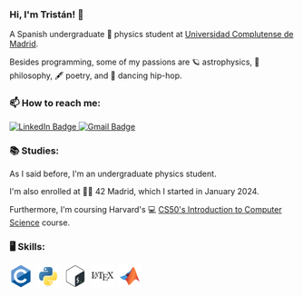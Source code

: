 ### Hi, I'm Tristán! 👋
A Spanish undergraduate 🚀 physics student at <a href="www.ucm.es" rel="nofollow">Universidad Complutense de Madrid</a>.

Besides programming, some of my passions are 🪐 astrophysics, 📘 philosophy, 🖋️ poetry, and 🕺 dancing hip-hop.

### 📫 How to reach me:
<div id="badges">
  <a href="www.linkedin.com/in/tristan-ortiz-roset-ba2762221">
    <img src="https://img.shields.io/badge/LinkedIn-blue?style=for-the-badge&logo=linkedin&logoColor=white" alt="LinkedIn Badge"/>
  </a>
  <a href="mailto:tortiz.roset@gmail.com">
    <img src="https://img.shields.io/badge/Gmail-D14836?style=for-the-badge&logo=gmail&logoColor=white" alt="Gmail Badge"/>
  </a>
</div>

### 📚 Studies:

As I said before, I'm an undergraduate physics student.

I'm also enrolled at 👨‍💻 42 Madrid, which I started in January 2024.

Furthermore, I'm coursing Harvard's 💻 <a href="https://cs50.harvard.edu/x/2024/" rel="nofollow">CS50's Introduction to Computer Science</a> course.

### 🖥️ Skills:
<div>
  <img src="https://github.com/devicons/devicon/blob/master/icons/c/c-original.svg" title="C" alt="C" width="40" height="40"/>&nbsp;
  <img src="https://github.com/devicons/devicon/blob/master/icons/python/python-original.svg" title="Python" alt="Python" width="40" height="40"/>&nbsp;
  <img src="https://github.com/devicons/devicon/blob/master/icons/bash/bash-original.svg" title="Bash" alt="Bash" width="40" height="40"/>&nbsp;
  <img src="https://github.com/devicons/devicon/blob/master/icons/latex/latex-original.svg" title="Latex" alt="Latex" width="40" height="40"/>&nbsp;
  <img src="https://github.com/devicons/devicon/blob/master/icons/matlab/matlab-original.svg" title="Matlab" alt="Matlab" width="40" height="40"/>&nbsp;
</div>

<!--
**tortiz-r/tortiz-r** is a ✨ _special_ ✨ repository because its `README.md` (this file) appears on your GitHub profile.

### 🗺️ Languages I speak:
<div>
  <img src="" title="" alt="" width="40" height="40"/>&nbsp;
  <img src="" title="" alt="" width="40" height="40"/>&nbsp;
  <img src="" title="" alt="" width="40" height="40"/>&nbsp;
</div>
  :spain: :france: :united_kingdom: :united_states:

Top Langs Stats: cuando tenga, lo pongo:

[![Top Langs](https://github-readme-stats.vercel.app/api/top-langs/?username=tortiz-r&layout=compact&theme=vision-friendly-dark)](https://github.com/anuraghazra/github-readme-stats)

Badge RRSS
  <a href="your-youtube-URL">
    <img src="https://img.shields.io/badge/YouTube-red?style=for-the-badge&logo=youtube&logoColor=white" alt="Youtube Badge"/>
  </a>

You can find me on <a href="www.linkedin.com/in/tristan-ortiz-roset-ba2762221" rel="nofollow">Linkedin</a>.
You can also reach me through ✉️ <a href="mailto:tortiz.roset@gmail.com">Email</a>.

Badge for skills:
  <img src="" title="" alt="" width="40" height="40"/>&nbsp;

Here are some ideas to get you started:

- 🔭 I’m currently working on ...
- 🌱 I’m currently learning ...
- 👯 I’m looking to collaborate on ...
- 🤔 I’m looking for help with ...
- 💬 Ask me about ...
- 📫 How to reach me: ...
- 😄 Pronouns: ...
- ⚡ Fun fact: ...
-->
